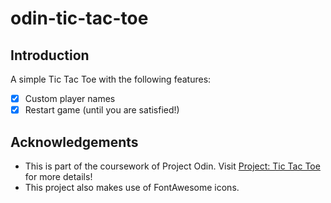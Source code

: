# odin-tic-tac-toe

## Introduction
A simple Tic Tac Toe with the following features:
- [X] Custom player names 
- [X] Restart game (until you are satisfied!)

## Acknowledgements
- This is part of the coursework of Project Odin. Visit [Project: Tic Tac Toe](https://www.theodinproject.com/lessons/node-path-javascript-tic-tac-toe) for more details!
- This project also makes use of FontAwesome icons. 